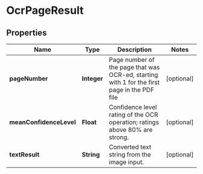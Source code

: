 
# OcrPageResult

## Properties
Name | Type | Description | Notes
------------ | ------------- | ------------- | -------------
**pageNumber** | **Integer** | Page number of the page that was OCR-ed, starting with 1 for the first page in the PDF file |  [optional]
**meanConfidenceLevel** | **Float** | Confidence level rating of the OCR operation; ratings above 80% are strong. |  [optional]
**textResult** | **String** | Converted text string from the image input. |  [optional]



